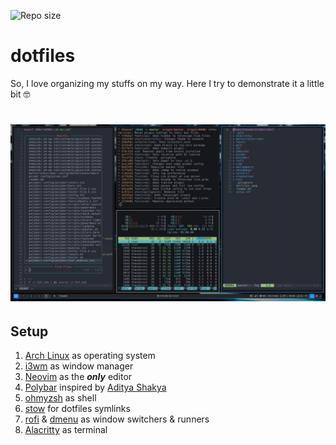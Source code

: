 ![Repo size](https://img.shields.io/github/repo-size/theodorosidmar/dotfiles.svg?style=flat-square)
# dotfiles
So, I love organizing my stuffs on my way. Here I try to demonstrate it a little bit 🤓
<h1 align="center">
  <img alt="dotfiles" src="./dotfiles.jpeg" width="750px">
</h1>

## Setup
1. [Arch Linux](https://www.archlinux.org/) as operating system
2. [i3wm](https://i3wm.org/) as window manager
3. [Neovim](https://neovim.io/) as the ***only*** editor
4. [Polybar](https://github.com/polybar/polybar) inspired by [Aditya Shakya](https://github.com/adi1090x/polybar-themes#-polybar-4)
5. [ohmyzsh](https://ohmyz.sh/) as shell
6. [stow](https://www.gnu.org/software/stow/) for dotfiles symlinks
7. [rofi](https://github.com/davatorium/rofi) & [dmenu](https://wiki.archlinux.org/index.php/Dmenu) as window switchers & runners
8. [Alacritty](https://github.com/alacritty/alacritty) as terminal
